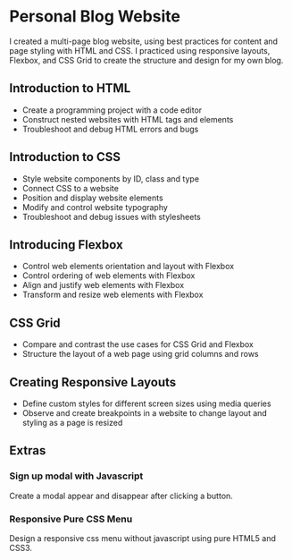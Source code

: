 # Personal Blog Website

I created a multi-page blog website, using best practices for content and page
styling with HTML and CSS. I practiced using responsive layouts, Flexbox, and CSS Grid to create the
structure and design for my own blog.

## Introduction to HTML
* Create a programming project with a code editor
* Construct nested websites with HTML tags and elements
* Troubleshoot and debug HTML errors and bugs

## Introduction to CSS
* Style website components by ID, class and type
* Connect CSS to a website
* Position and display website elements
* Modify and control website typography
* Troubleshoot and debug issues with stylesheets

## Introducing Flexbox
* Control web elements orientation and layout with Flexbox
* Control ordering of web elements with Flexbox
* Align and justify web elements with Flexbox
* Transform and resize web elements with Flexbox

## CSS Grid
* Compare and contrast the use cases for CSS Grid and Flexbox
* Structure the layout of a web page using grid columns and rows

## Creating Responsive Layouts
* Define custom styles for different screen sizes using media queries
* Observe and create breakpoints in a website to change layout and styling as a page is resized

## Extras
### Sign up modal with Javascript
Create a modal appear and disappear after clicking a button.

### Responsive Pure CSS Menu
Design a responsive css menu without javascript using pure HTML5 and CSS3.
